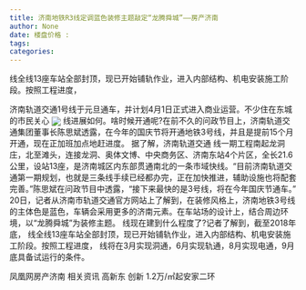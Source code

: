```yaml
---
title: 济南地铁R3线定调蓝色装修主题敲定“龙腾舜城”——房产济南
author: None
date: 楼盘价格 : 
tags: 
categories: 
---
```

线全线13座车站全部封顶，现已开始铺轨作业，进入内部结构、机电安装施工阶段。按照工程进度，
<!-- more -->
济南轨道交通1号线于元旦通车，并计划4月1日正式进入商业运营。不少住在东城的市民关心
<img align="center" border="0" src="//s2.ifengimg.com/2019/02/21/66e81adff7e799917fe3270d6beabf36.png" />
线进展如何。啥时候开通呢?在前不久的问政节目上，济南轨道交通集团董事长陈思斌透露，在今年的国庆节将开通地铁3号线，并且是提前15个月开通，现在正加班加点地赶进度。
据了解，济南轨道交通
线一期工程南起龙洞庄，北至滩头，连接龙洞、奥体文博、中央商务区、济南东站4个片区，全长21.6公里，设站13座，是济南城区内东部贯通南北的一条市域快线。“目前济南轨道交通第一期规划，也就是三条线手续已经都办完，正在加快推进，辅助设施也将配套完善。”陈思斌在问政节目中透露，“接下来最快的是3号线，将在今年国庆节通车。”
20日，记者从济南市轨道交通官方网站上了解到，在装修风格上，济南地铁3号线的主体色是蓝色，车辆会采用更多的济南元素。在车站场的设计上，结合周边环境，以“龙腾舜城”为装修主题。
线现在建到什么程度了?记者了解到，截至2018年底，
线全线13座车站全部封顶，现已开始铺轨作业，进入内部结构、机电安装施工阶段。按照工程进度，
线将在3月实现洞通，6月实现轨通，8月实现电通，9月底具备试运行的条件。
                        
                        
                        
                        
                                        
                    
                    
                
                    
                    
                    
                
                    
                
凤凰网房产济南
相关资讯
高新东 创新
1.2万/㎡起安家二环
	                        
	                    
	                        
	                    
